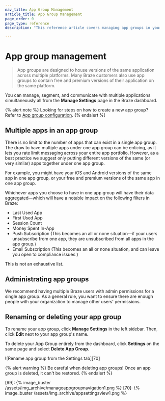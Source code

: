 ```yaml
---
nav_title: App Group Management
article_title: App Group Management
page_order: 0
page_type: reference
description: "This reference article covers managing app groups in your Braze dashboard. Here, you can find information on the draws of multiple app groups, how to delete your app group, and more."

---
```


# App group management

> App groups are designed to house versions of the same application across multiple platforms. Many Braze customers also use app groups to contain free and premium versions of their application on the same platform.

You can manage, segment, and communicate with multiple applications simultaneously all from the **Manage Settings** page in the Braze dashboard.

{% alert note %}
Looking for steps on how to create a new app group? Refer to [App group configuration]({{site.baseurl}}/developer_guide/platform_wide/app_group_configuration/).
{% endalert %}

## Multiple apps in an app group

There is no limit to the number of apps that can exist in a single app group. The draw to have multiple apps under one app group can be enticing, as it lets you rate limit messaging across your entire app portfolio. However, as a best practice we suggest only putting different versions of the same (or very similar) apps together under one app group.

For example, you might have your iOS and Android versions of the same app in one app group, or your free and premium versions of the same app in one app group.

Whichever apps you choose to have in one app group will have their data aggregated—which will have a notable impact on the following filters in Braze:

- Last Used App
- First Used App
- Session Count
- Money Spent In-App
- Push Subscription (This becomes an all or none situation—if your users unsubscribe from one app, they are unsubscribed from all apps in the app group.)
- Email Subscription (This becomes an all or none situation, and can leave you open to compliance issues.)

This is not an exhaustive list.

## Administrating app groups

We recommend having multiple Braze users with admin permissions for a single app group. As a general rule, you want to ensure there are enough people with your organization to manage other users' permissions.

## Renaming or deleting your app group

To rename your app group, click **Manage Settings** in the left sidebar. Then, click <span style="font-size: 14px;margin-bottom: .5rem;height: 16px;width: 16px;" class="fas fa-pencil-alt" ></span>**Edit** next to your app group's name.

To delete your App Group entirely from the dashboard, click <span style="font-size: 14px;margin-bottom: .5rem;height: 16px;width: 16px;" class="fas fa-cog" ></span>**Settings** on the same page and select **Delete App Group**.

![Rename app group from the Settings tab][70]

{% alert warning %}
Be careful when deleting app groups! Once an app group is deleted, it can't be restored.
{% endalert %}

[69]: {% image_buster /assets/img_archive/manageappgroupnavigation1.png %}
[70]: {% image_buster /assets/img_archive/appsettingsview1.png %}
